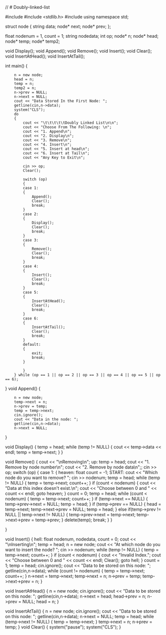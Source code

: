 // # Doubly-linked-list

#include <iostream>
#include <stdlib.h>
#include <string>
using namespace std;

struct node
{
	string data;
	node* next;
	node* prev;
};

float nodenum = 1, count = 1;
string nodedata;
int op;
node* n;
node* head;
node* temp;
node* temp2;

void Display();
void Append();
void Remove();
void Insert();
void Clear();
void InsertAtHead();
void InsertAtTail();

int main()
{


		n = new node;
		head = n;
		temp = n;
		temp2 = n;
		n->prev = NULL;
		n->next = NULL;
		cout << "Data Stored In the First Node: ";
		getline(cin,n->data);
		system("CLS");
		do
		{
			cout << "\t\t\t\t\tDoubly Linked List\n\n";
			cout << "Choose From The Following: \n";
			cout << "1. Append\n";
			cout << "2. Display\n";
			cout << "3. Remove\n";
			cout << "4. Insert\n";
			cout << "5. Insert at head\n";
			cout << "6. Insert at Tail\n";
			cout << "Any Key to Exit\n";

			cin >> op;
			Clear();

			switch (op)
			{
			case 1:
			{
				Append();
				Clear();
				break;
			}
			case 2:
			{
				Display();
				Clear();
				break;
			}
			case 3:
			{
				Remove();
				Clear();
				break;
			}
			case 4:
			{
				Insert();
				Clear();
				break;
			}
			case 5:
			{
				InsertAtHead();
				Clear();
				break;
			}
			case 6:
			{
				InsertAtTail();
				Clear();
				break;
			}
			default:
			{
				exit;
				break;
			}

			}
		} while (op == 1 || op == 2 || op == 3 || op == 4 || op == 5 || op == 6);
}
void Append()
{

		n = new node;
		temp->next = n;
		n->prev = temp;
		temp = temp->next;
		cin.ignore();
		cout << "Data in the node: ";
		getline(cin,n->data);
		n->next = NULL;
}

void Display()
{
	temp = head;
	while (temp != NULL)
	{
		cout << temp->data << endl;
		temp = temp->next;
	}
}

void Remove()
{
	cout << "\nRemoving\n";
up:
	temp = head;
	cout << "1. Remove by node number\n";
	cout << "2. Remove by node data\n";;
	cin >> op;
	switch (op)
	{
	case 1:
	{
		heaven:
		float count = -1;
	START:
		cout << "Which node do you want to remove? ";
		cin >> nodenum;
		temp = head;
		while (temp != NULL)
		{
			temp = temp->next;
			count++;
		}
		if (count < nodenum)
		{
			cout << "Data at this index doesn't exist.\n";
			cout << "Choose between 0 and " << count << endl;
			goto heaven;
		}
		count = 0;
		temp = head;
		while (count < nodenum)
		{
			temp = temp->next;
			count++;
		}
		if (temp->next == NULL)
		{
			temp->prev->next = NULL;
			temp = head;
		}
		if (temp->prev == NULL)
		{
			head = temp->next;
			temp->next->prev = NULL;
			temp = head;
		}
		else if(temp->prev != NULL || temp->next != NULL)
		{
			temp->prev->next = temp->next;
			temp->next->prev = temp->prev;
		}
		delete(temp);
		break;
	}
	}

}

void Insert()
{
	hell:
	float nodenum, nodedata, count = 0;
	cout << "\nInserting\n";
	temp = head;
	n = new node;
	cout << "At which node do you want to insert the node? ";
	cin >> nodenum;
	while (temp != NULL)
	{
		temp = temp->next;
		count++;
	}
	if (count < nodenum)
	{
		cout << "Invalid Index.";
		cout << "Choose between 0 and " << count << endl;
		Clear();
		goto hell;
	}
	count = 1;
	temp = head;
	cin.ignore();
	cout << "Data to be stored on this node: ";
	getline(cin,n->data);
	while (count != nodenum)
	{
		temp = temp->next;
		count++;
	}
	n->next = temp->next;
	temp->next = n;
	n->prev = temp;
	temp->next->prev = n;
}

void InsertAtHead()
{
	n = new node;
	cin.ignore();
	cout << "Data to be stored on this node: ";
	getline(cin,n->data);
	n->next = head;
	head->prev = n;
	n->prev = NULL;
	head = n;
}

void InsertAtTail()
{
	n = new node;
	cin.ignore();
	cout << "Data to be stored on this node: ";
	getline(cin,n->data);
	n->next = NULL;
	temp = head;
	while (temp->next != NULL)
	{
		temp = temp->next;
	}
	temp->next = n;
	n->prev = temp;
}
void Clear()
{
	system("pause");
	system("CLS");
}
